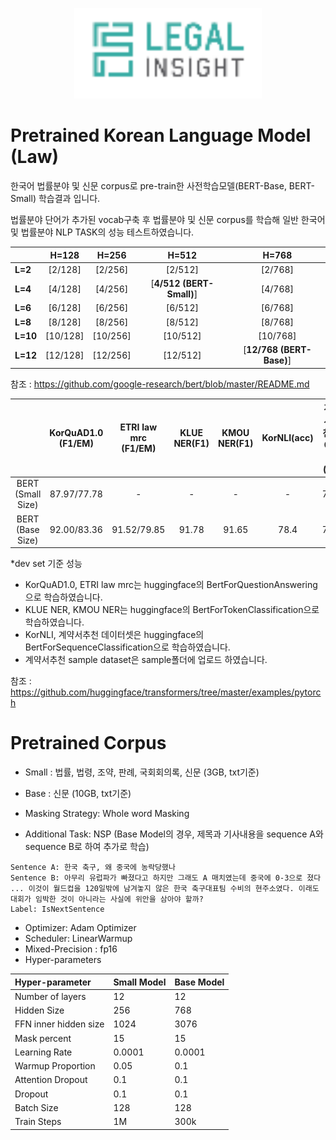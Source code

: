<p align="center"><img src="./img/legalinsight_logo.png" width=300px></p>

# Pretrained Korean Language Model (Law)
한국어 법률분야 및 신문 corpus로 pre-train한 사전학습모델(BERT-Base, BERT-Small) 학습결과 입니다.

법률분야 단어가 추가된 vocab구축 후 법률분야 및 신문 corpus를 학습해 일반 한국어 및 법률분야 NLP TASK의 성능 테스트하였습니다.  

|   |H=128|H=256|H=512|H=768|
|---|:---:|:---:|:---:|:---:|
| **L=2**  |[2/128]|[2/256]|[2/512]|[2/768]|
| **L=4**  |[4/128]|[4/256]|[**4/512 (BERT-Small)**]|[4/768]|
| **L=6**  |[6/128]|[6/256]|[6/512]|[6/768]|
| **L=8**  |[8/128]|[8/256]|[8/512]|[8/768]|
| **L=10** |[10/128]|[10/256]|[10/512]|[10/768]|
| **L=12** |[12/128]|[12/256]|[12/512]|[**12/768 (BERT-Base)**]|

참조 : https://github.com/google-research/bert/blob/master/README.md 


|                               | KorQuAD1.0 (F1/EM) | ETRI law mrc (F1/EM) | KLUE NER(F1) | KMOU NER(F1) | KorNLI(acc) | 계약서추천 데이터셋(F1) | 개인정보NER 데이터셋(F1) |
|:-----------------------------:|:------------------:|:--------------------:|:------------:|:------------:|:-----------:|:---------------------:|:-----------------------:|
|       BERT (Small Size)       |    87.97/77.78     |    -                 |  -           |  -           |   -         |  76.6                 |  71.45                  |
|       BERT (Base Size)        |    92.00/83.36     |    91.52/79.85       |  91.78       |  91.65       |  78.4       |  79.5                 |  72.79                  |

*dev set 기준 성능

* KorQuAD1.0, ETRI law mrc는 huggingface의 BertForQuestionAnswering으로 학습하였습니다.
* KLUE NER, KMOU NER는 huggingface의 BertForTokenClassification으로 학습하였습니다.
* KorNLI, 계약서추천 데이터셋은 huggingface의 BertForSequenceClassification으로 학습하였습니다.
* 계약서추천 sample dataset은 sample폴더에 업로드 하였습니다.

참조 : https://github.com/huggingface/transformers/tree/master/examples/pytorch

# Pretrained Corpus
* Small : 법률, 법령, 조약, 판례, 국회회의록, 신문 (3GB, txt기준)
* Base : 신문 (10GB, txt기준)

* Masking Strategy: Whole word Masking
* Additional Task: NSP (Base Model의 경우, 제목과 기사내용을 sequence A와 sequence B로 하여 추가로 학습)
```
Sentence A: 한국 축구, 왜 중국에 농락당했나
Sentence B: 아무리 유럽파가 빠졌다고 하지만 그래도 A 매치였는데 중국에 0-3으로 졌다 ... 이것이 월드컵을 120일밖에 남겨놓지 않은 한국 축구대표팀 수비의 현주소였다. 이래도 대회가 임박한 것이 아니라는 사실에 위안을 삼아야 할까?
Label: IsNextSentence
```

* Optimizer: Adam Optimizer
* Scheduler: LinearWarmup
* Mixed-Precision : fp16
* Hyper-parameters

| Hyper-parameter       | Small Model | Base Model        |
|:----------------------|:------------|:------------------|
| Number of layers      | 12          | 12                |
| Hidden Size           | 256         | 768               |
| FFN inner hidden size | 1024        | 3076              |
| Mask percent          | 15          | 15                |
| Learning Rate         | 0.0001      | 0.0001            |
| Warmup Proportion     | 0.05        | 0.1               |
| Attention Dropout     | 0.1         | 0.1               |
| Dropout               | 0.1         | 0.1               |
| Batch Size            | 128         | 128               |
| Train Steps           | 1M          | 300k              |

